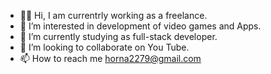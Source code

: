 - 🐱‍💻 Hi, I am currentrly working as a freelance.
- 👀 I’m interested in development of video games and Apps.
- 🌱 I’m currently studying as full-stack developer.
- 💞️ I’m looking to collaborate on You Tube.
- 📫 How to reach me horna2279@gmail.com

<!---
Horna777/Horna777 is a ✨ special ✨ repository because its `README.md` (this file) appears on your GitHub profile.
You can click the Preview link to take a look at your changes.
--->

